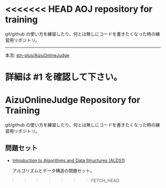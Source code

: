<<<<<<< HEAD
AOJ repository for training
===============

git/github の使い方を練習したり、何とは無しにコードを書きたくなった時の練習用リポジトリ。
- - - 
本流: [stn-plus/AizuOnlineJudge](https://github.com/stn-plus/AizuOnlineJudge)

詳細は #1 を確認して下さい。
=======
# AizuOnlineJudge Repository for Training

git/github の使い方を練習したり、何とは無しにコードを書きたくなった時の練習用リポジトリ。

問題セット
----------

- [Introduction to Algorithms and Data Structures \(ALDS1\)](http://judge.u-aizu.ac.jp/onlinejudge/finder.jsp?course=ALDS1)
  
  アルゴリズムとデータ構造の問題セット。
>>>>>>> FETCH_HEAD
